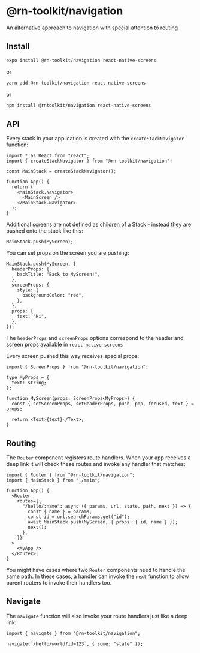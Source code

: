# @rn-toolkit/navigation

An alternative approach to navigation with special attention to routing

## Install

```bash
expo install @rn-toolkit/navigation react-native-screens
```

or

```bash
yarn add @rn-toolkit/navigation react-native-screens
```

or

```bash
npm install @rntoolkit/navigation react-native-screens
```

## API

Every stack in your application is created with the `createStackNavigator` function:

```tsx
import * as React from "react";
import { createStackNavigator } from "@rn-toolkit/navigation";

const MainStack = createStackNavigator();

function App() {
  return (
    <MainStack.Navigator>
      <MainScreen />
    </MainStack.Navigator>
  );
}
```

Additional screens are not defined as children of a Stack - instead they are pushed onto the stack like this:

```tsx
MainStack.push(MyScreen);
```

You can set props on the screen you are pushing:

```tsx
MainStack.push(MyScreen, {
  headerProps: {
    backTitle: "Back to MyScreen!",
  },
  screenProps: {
    style: {
      backgroundColor: "red",
    },
  },
  props: {
    text: "Hi",
  },
});
```

The `headerProps` and `screenProps` options correspond to the header and screen props available in `react-native-screens`

Every screen pushed this way receives special props:

```tsx
import { ScreenProps } from "@rn-toolkit/navigation";

type MyProps = {
  text: string;
};

function MyScreen(props: ScreenProps<MyProps>) {
  const { setScreenProps, setHeaderProps, push, pop, focused, text } = props;

  return <Text>{text}</Text>;
}
```

## Routing

The `Router` component registers route handlers. When your app receives a deep link it will check these routes and invoke any handler that matches:

```tsx
import { Router } from "@rn-toolkit/navigation";
import { MainStack } from "./main";

function App() {
  <Router
    routes={{
      "/hello/:name": async ({ params, url, state, path, next }) => {
        const { name } = params;
        const id = url.searchParams.get("id");
        await MainStack.push(MyScreen, { props: { id, name } });
        next();
      },
    }}
  >
    <MyApp />
  </Router>;
}
```

You might have cases where two `Router` components need to handle the same path. In these cases, a handler can invoke the `next` function to allow parent routers to invoke their handlers too.

## Navigate

The `navigate` function will also invoke your route handlers just like a deep link:

```tsx
import { navigate } from "@rn-toolkit/navigation";

navigate(`/hello/world?id=123`, { some: "state" });
```
